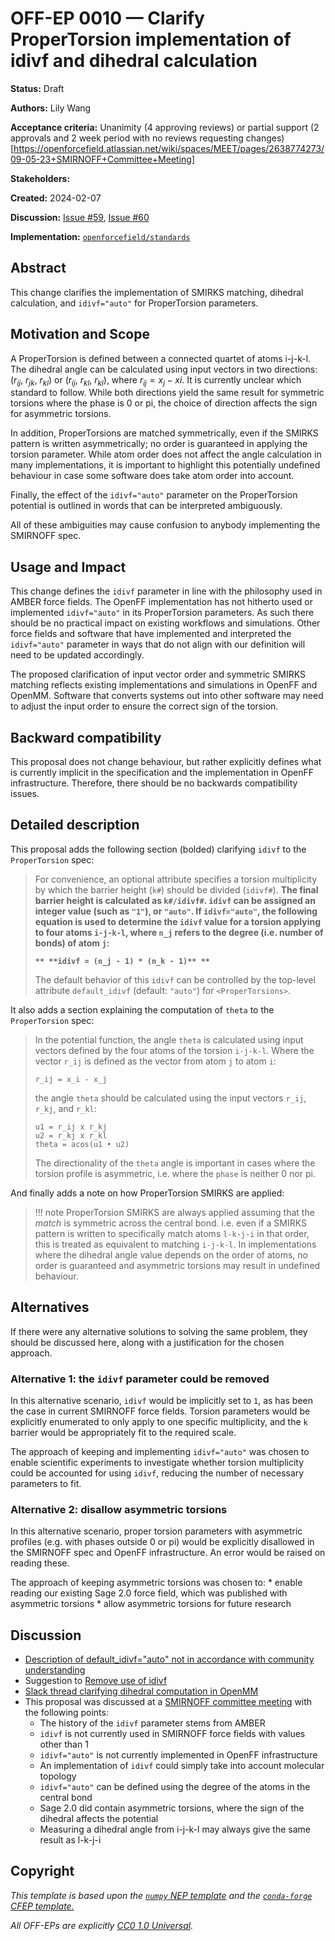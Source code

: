 # OFF-EP 0010 — Clarify ProperTorsion implementation of idivf and dihedral calculation

**Status:** Draft

**Authors:** Lily Wang

**Acceptance criteria:** Unanimity (4 approving reviews) or partial support (2 approvals and 2 week period with no reviews requesting changes)[https://openforcefield.atlassian.net/wiki/spaces/MEET/pages/2638774273/09-05-23+SMIRNOFF+Committee+Meeting]

**Stakeholders:**

**Created:** 2024-02-07

**Discussion:** [Issue #59](https://github.com/openforcefield/standards/issues/59), [Issue #60](https://github.com/openforcefield/standards/issues/60)

**Implementation:** [``openforcefield/standards``](https://github.com/openforcefield/standards)

## Abstract

This change clarifies the implementation of SMIRKS matching, dihedral calculation, and `idivf="auto"` for ProperTorsion parameters.

## Motivation and Scope

A ProperTorsion is defined between a connected quartet of atoms i-j-k-l. The dihedral angle can be calculated using input vectors in two directions: ($r_{ij}$, $r_{jk}$, $r_{kl}$) or ($r_{ij}$, $r_{kl}$, $r_{kl}$), where $r_{ij} = x_{j} - x{i}$. It is currently unclear which standard to follow. While both directions yield the same result for symmetric torsions where the phase is 0 or pi, the choice of direction affects the sign for asymmetric torsions.

In addition, ProperTorsions are matched symmetrically, even if the SMIRKS pattern is written asymmetrically; no order is guaranteed in applying the torsion parameter. While atom order does not affect the angle calculation in many implementations, it is important to highlight this potentially undefined behaviour in case some software does take atom order into account.

Finally, the effect of the `idivf="auto"` parameter on the ProperTorsion potential is outlined in words that can be interpreted ambiguously.

All of these ambiguities may cause confusion to anybody implementing the SMIRNOFF spec.

## Usage and Impact

This change defines the ``idivf`` parameter in line with the philosophy used in AMBER force fields. The OpenFF implementation has not hitherto used or implemented ``idivf="auto"`` in its ProperTorsion parameters. As such there should be no practical impact on existing workflows and simulations. Other force fields and software that have implemented and interpreted the `idivf="auto"` parameter in ways that do not align with our definition will need to be updated accordingly.

The proposed clarification of input vector order and symmetric SMIRKS matching reflects existing implementations and simulations in OpenFF and OpenMM. Software that converts systems out into other software may need to adjust the input order to ensure the correct sign of the torsion.

## Backward compatibility

This proposal does not change behaviour, but rather explicitly defines what is currently implicit in the
specification and the implementation in OpenFF infrastructure.
Therefore, there should be no backwards compatibility issues.

## Detailed description

This proposal adds the following section (bolded) clarifying ``idivf`` to the ``ProperTorsion`` spec:

> For convenience, an optional attribute specifies a torsion multiplicity by which the barrier height (``k#``) should be divided (`idivf#`). **The final barrier height is calculated as ``k#/idivf#``. ``idivf`` can be assigned an integer value (such as `"1"`), or `"auto"`. If `idivf="auto"`, the following equation is used to determine the ``idivf`` value for a torsion applying to four atoms `i-j-k-l`, where ``n_j`` refers to the degree (i.e. number of bonds) of atom `j`:**
> 
> **```**
> **idivf = (n_j - 1) * (n_k - 1)**
> **```**
> 
> The default behavior of this ``idivf`` can be controlled by the top-level attribute `default_idivf` (default: `"auto"`) for `<ProperTorsions>`.

It also adds a section explaining the computation of ``theta`` to the ``ProperTorsion`` spec:

> In the potential function, the angle ``theta`` is calculated using input vectors
> defined by the four atoms of the torsion `i-j-k-l`.
> Where the vector ``r_ij`` is defined as the vector from atom `j` to atom `i`:
> ```
> r_ij = x_i - x_j
> ```
> the angle ``theta`` should be calculated using the input vectors ``r_ij``, ``r_kj``, and ``r_kl``:
> 
> ```
> u1 = r_ij x r_kj
> u2 = r_kj x r_kl
> theta = acos(u1 • u2)
> ```
> 
> The directionality of the ``theta`` angle is important in cases where the torsion profile is asymmetric,
> i.e. where the ``phase`` is neither 0 nor pi.

And finally adds a note on how ProperTorsion SMIRKS are applied:

> !!! note
>     ProperTorsion SMIRKS are always applied assuming that the *match* is symmetric across the central bond.
>     i.e. even if a SMIRKS pattern is written to specifically match atoms `l-k-j-i` in that order,
>     this is treated as equivalent to matching `i-j-k-l`. In implementations where the dihedral angle value
>     depends on the order of atoms, no order is guaranteed and asymmetric torsions may result in
>     undefined behaviour.

## Alternatives

If there were any alternative solutions to solving the same problem,
they should be discussed here, along with a justification for the chosen
approach.

### Alternative 1: the `idivf` parameter could be removed

In this alternative scenario, `idivf` would be implicitly set to `1`, as has been the case
in current SMIRNOFF force fields. Torsion parameters would be explicitly enumerated
to only apply to one specific multiplicity, and the `k` barrier would be appropriately fit
to the required scale.

The approach of keeping and implementing `idivf="auto"` was chosen to enable scientific
experiments to investigate whether torsion multiplicity could be accounted for using `idivf`,
reducing the number of necessary parameters to fit.

### Alternative 2: disallow asymmetric torsions

In this alternative scenario, proper torsion parameters with asymmetric profiles
(e.g. with phases outside 0 or pi) would be explicitly disallowed in the SMIRNOFF spec
and OpenFF infrastructure. An error would be raised on reading these.

The approach of keeping asymmetric torsions was chosen to:
    * enable reading our existing Sage 2.0 force field, which was published with asymmetric torsions
    * allow asymmetric torsions for future research

## Discussion

- [Description of default_idivf="auto" not in accordance with community understanding](https://github.com/openforcefield/standards/issues/60)
- Suggestion to [Remove use of idivf](https://github.com/openforcefield/standards/issues/59)
- [Slack thread clarifying dihedral computation in OpenMM](https://openforcefieldgroup.slack.com/archives/C4VHEFXS5/p1707080215101849)
- This proposal was discussed at a [SMIRNOFF committee meeting](https://openforcefield.atlassian.net/wiki/spaces/MEET/pages/2730000385/02-06-24+SMIRNOFF+Committee+Meeting) with the following points:
    - The history of the `idivf` parameter stems from AMBER
    - `idivf` is not currently used in SMIRNOFF force fields with values other than 1
    - `idivf="auto"` is not currently implemented in OpenFF infrastructure
    - An implementation of `idivf` could simply take into account molecular topology
    - `idivf="auto"` can be defined using the degree of the atoms in the central bond
    - Sage 2.0 did contain asymmetric torsions, where the sign of the dihedral affects the potential
    - Measuring a dihedral angle from i-j-k-l may always give the same result as l-k-j-i

## Copyright

*This template is based upon the [``numpy`` NEP template](
https://github.com/numpy/numpy/blob/master/doc/neps/nep-template.rst) and the
[``conda-forge`` CFEP template.](https://github.com/conda-forge/cfep/blob/master/cfep-00.md)*

*All OFF-EPs are explicitly [CC0 1.0 Universal](https://creativecommons.org/publicdomain/zero/1.0/).*
